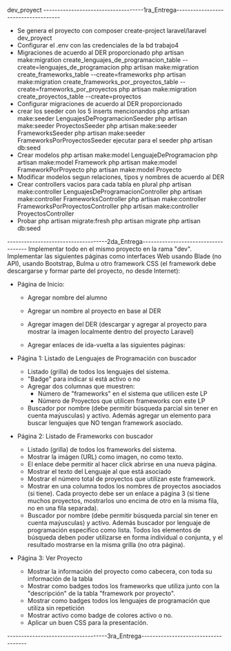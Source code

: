 dev_proyect
------------------------------------1ra_Entrega------------------------------------
* Se genera el proyecto con composer create-project laravel/laravel dev_proyect
* Configurar el .env con las credenciales de la bd trabajo4
* Migraciones de acuerdo al DER proporcionado
	php artisan make:migration create_lenguajes_de_programacion_table --create=lenguajes_de_programacion
	php artisan make:migration create_frameworks_table --create=frameworks
	php artisan make:migration create_frameworks_por_proyectos_table --create=frameworks_por_proyectos
	php artisan make:migration create_proyectos_table --create=proyectos
* Configurar migraciones de acuerdo al DER proporcionado
* crear los seeder con los 5 inserts mencionandos
	php artisan make:seeder LenguajesDeProgramacionSeeder
	php artisan make:seeder ProyectosSeeder
	php artisan make:seeder FrameworksSeeder
	php artisan make:seeder FrameworksPorProyectosSeeder
	ejecutar para el seeder php artisan db:seed
* Crear modelos
	php artisan make:model LenguajeDeProgramacion
	php artisan make:model Framework
	php artisan make:model FrameworkPorProyecto
	php artisan make:model Proyecto
* Modificar modelos segun relaciones, tipos y nombres de acuerdo al DER
* Crear controllers vacios para cada tabla en plural
	php artisan make:controller LenguajesDeProgramacionController
	php artisan make:controller FrameworksController
	php artisan make:controller FrameworksPorProyectosController
	php artisan make:controller ProyectosController
* Probar
php artisan migrate:fresh
php artisan migrate
php artisan db:seed

------------------------------------2da_Entrega------------------------------------
Implementar todo en el mismo proyecto en la rama "dev".
Implementar las siguientes páginas como interfaces Web usando Blade (no API),
usando Bootstrap, Bulma u otro framework CSS (el framework debe
descargarse y formar parte del proyecto, no desde Internet):

- Página de Inicio:
    * Agregar nombre del alumno
    * Agregar un nombre al proyecto en base al DER
    * Agregar imagen del DER (descargar y agregar al proyecto para mostrar la imagen localmente
    dentro del proyecto Laravel)
	
    * Agregar enlaces de ida-vuelta a las siguientes páginas:
- Página 1: Listado de Lenguajes de Programación con buscador
    * Listado (grilla) de todos los lenguajes del sistema.
    * "Badge" para indicar si está activo o no
    * Agregar dos columnas que muestren:
        - Número de "frameworks" en el sistema que utilicen este LP
        - Número de Proyectos que utilicen frameworks con este LP
    * Buscador por nombre (debe permitir búsqueda parcial sin tener en cuenta maýusculas) y
    activo. Además agregar un elemento para buscar lenguajes que NO tengan framework asociado.
	
- Página 2: Listado de Frameworks con buscador
    * Listado (grilla) de todos los frameworks del sistema.
    * Mostrar la imágen (URL) como imagen, no como texto.
    * El enlace debe permitir al hacer click abrirse en una nueva página.
    * Mostrar el texto del Lenguaje al que está asociado
    * Mostrar el número total de proyectos que utilizan este framework.
    * Mostrar en una columna todos los nombres de proyectos asociados (si tiene). Cada
    proyecto debe ser un enlace a página 3 (si tiene muchos proyectos, mostrarlos
    uno encima de otro en la misma fila, no en una fila separada).
    * Buscador por nombre (debe permitir búsqueda parcial sin tener en cuenta maýusculas) y
    activo. Además buscador por lenguaje de programación específico como lista.
    Todos los elementos de búsqueda deben poder utilizarse en forma individual o conjunta,
    y el resultado mostrarse en la misma grilla (no otra página).

- Página 3: Ver Proyecto
    * Mostrar la información del proyecto como cabecera, con toda su información
    de la tabla
    * Mostrar como badges todos los frameworks que utiliza
    junto con la "descripción" de la tabla "framework por proyecto".
    * Mostrar como badges todos los lenguajes de programación que utiliza sin repetición
    * Mostrar activo como badge de colores activo o no.
    * Aplicar un buen CSS para la presentación.

------------------------------------3ra_Entrega------------------------------------